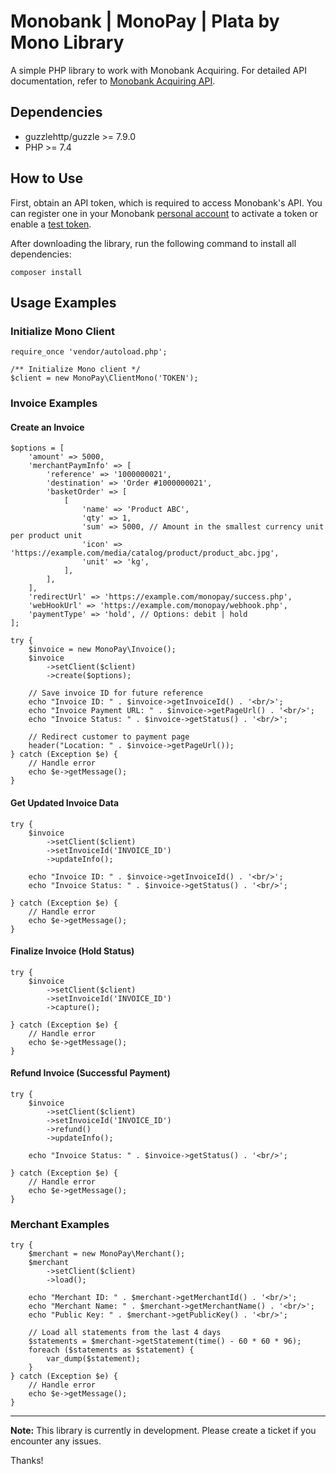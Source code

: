 # Monobank | MonoPay | Plata by Mono Library

A simple PHP library to work with Monobank Acquiring. For detailed API documentation, refer to [Monobank Acquiring API](https://api.monobank.ua/docs/acquiring.html).

## Dependencies
- guzzlehttp/guzzle >= 7.9.0
- PHP >= 7.4

## How to Use
First, obtain an API token, which is required to access Monobank's API. You can register one in your Monobank [personal account](https://web.monobank.ua/) to activate a token or enable a [test token](https://api.monobank.ua/index.html).

After downloading the library, run the following command to install all dependencies:

```
composer install
```

## Usage Examples

### Initialize Mono Client
```
require_once 'vendor/autoload.php';

/** Initialize Mono client */
$client = new MonoPay\ClientMono('TOKEN');
```

### Invoice Examples

#### Create an Invoice

```
$options = [
    'amount' => 5000,
    'merchantPaymInfo' => [
        'reference' => '1000000021',
        'destination' => 'Order #1000000021',
        'basketOrder' => [
            [
                'name' => 'Product ABC',
                'qty' => 1,
                'sum' => 5000, // Amount in the smallest currency unit per product unit
                'icon' => 'https://example.com/media/catalog/product/product_abc.jpg',
                'unit' => 'kg',
            ],
        ],
    ],
    'redirectUrl' => 'https://example.com/monopay/success.php',
    'webHookUrl' => 'https://example.com/monopay/webhook.php',
    'paymentType' => 'hold', // Options: debit | hold
];

try {
    $invoice = new MonoPay\Invoice();
    $invoice
        ->setClient($client)
        ->create($options);

    // Save invoice ID for future reference
    echo "Invoice ID: " . $invoice->getInvoiceId() . '<br/>';
    echo "Invoice Payment URL: " . $invoice->getPageUrl() . '<br/>';
    echo "Invoice Status: " . $invoice->getStatus() . '<br/>';

    // Redirect customer to payment page
    header("Location: " . $invoice->getPageUrl());
} catch (Exception $e) {
    // Handle error
    echo $e->getMessage();
}
```

#### Get Updated Invoice Data

```
try {
    $invoice
        ->setClient($client)
        ->setInvoiceId('INVOICE_ID')
        ->updateInfo();

    echo "Invoice ID: " . $invoice->getInvoiceId() . '<br/>';
    echo "Invoice Status: " . $invoice->getStatus() . '<br/>';

} catch (Exception $e) {
    // Handle error
    echo $e->getMessage();
}
```

#### Finalize Invoice (Hold Status)

```
try {
    $invoice
        ->setClient($client)
        ->setInvoiceId('INVOICE_ID')
        ->capture();

} catch (Exception $e) {
    // Handle error
    echo $e->getMessage();
}
```

#### Refund Invoice (Successful Payment)

```
try {
    $invoice
        ->setClient($client)
        ->setInvoiceId('INVOICE_ID')
        ->refund()
        ->updateInfo();

    echo "Invoice Status: " . $invoice->getStatus() . '<br/>';

} catch (Exception $e) {
    // Handle error
    echo $e->getMessage();
}
```

### Merchant Examples

```
try {
    $merchant = new MonoPay\Merchant();
    $merchant
        ->setClient($client)
        ->load();

    echo "Merchant ID: " . $merchant->getMerchantId() . '<br/>';
    echo "Merchant Name: " . $merchant->getMerchantName() . '<br/>';
    echo "Public Key: " . $merchant->getPublicKey() . '<br/>';

    // Load all statements from the last 4 days
    $statements = $merchant->getStatement(time() - 60 * 60 * 96);
    foreach ($statements as $statement) {
        var_dump($statement);
    }
} catch (Exception $e) {
    // Handle error
    echo $e->getMessage();
}

```

---

**Note:** This library is currently in development. Please create a ticket if you encounter any issues.

Thanks!